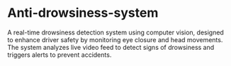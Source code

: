 # Anti-drowsiness-system
A real-time drowsiness detection system using computer vision, designed to enhance driver safety by monitoring eye closure and head movements. The system analyzes live video feed to detect signs of drowsiness and triggers alerts to prevent accidents.
